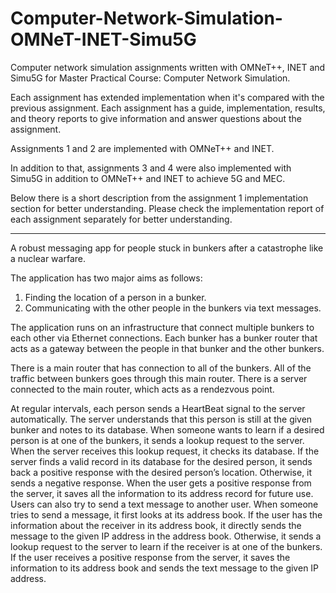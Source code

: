 # Computer-Network-Simulation-OMNeT-INET-Simu5G
Computer network simulation assignments written with OMNeT++, INET and Simu5G for Master Practical Course: Computer Network Simulation.

Each assignment has extended implementation when it's compared with the previous assignment. Each assignment has a guide, implementation, results, and theory reports to give information and answer questions about the assignment.

Assignments 1 and 2 are implemented with OMNeT++ and INET.

In addition to that, assignments 3 and 4 were also implemented with Simu5G in addition to OMNeT++ and INET to achieve 5G and MEC.

Below there is a short description from the assignment 1 implementation section for better understanding. Please check the implementation report of each assignment separately for better understanding.

--------------------------------------------------------------------------------------------

A robust messaging app for people stuck in bunkers after a catastrophe like a nuclear
warfare.

The application has two major aims as follows:
1. Finding the location of a person in a bunker.
2. Communicating with the other people in the bunkers via text messages.

The application runs on an infrastructure that connect multiple bunkers to each other via Ethernet
connections. Each bunker has a bunker router that acts as a gateway between the people in that
bunker and the other bunkers.

There is a main router that has connection to all of the bunkers. All of the traffic between bunkers
goes through this main router. There is a server connected to the main router, which acts as a
rendezvous point.

At regular intervals, each person sends a HeartBeat signal to the server automatically. The server
understands that this person is still at the given bunker and notes to its database.
When someone wants to learn if a desired person is at one of the bunkers, it sends a lookup
request to the server. When the server receives this lookup request, it checks its database. If the
server finds a valid record in its database for the desired person, it sends back a positive response
with the desired person’s location. Otherwise, it sends a negative response. When the user gets a
positive response from the server, it saves all the information to its address record for future use.
Users can also try to send a text message to another user. When someone tries to send a message,
it first looks at its address book. If the user has the information about the receiver in its address
book, it directly sends the message to the given IP address in the address book. Otherwise, it sends
a lookup request to the server to learn if the receiver is at one of the bunkers. If the user receives a
positive response from the server, it saves the information to its address book and sends the text
message to the given IP address.
